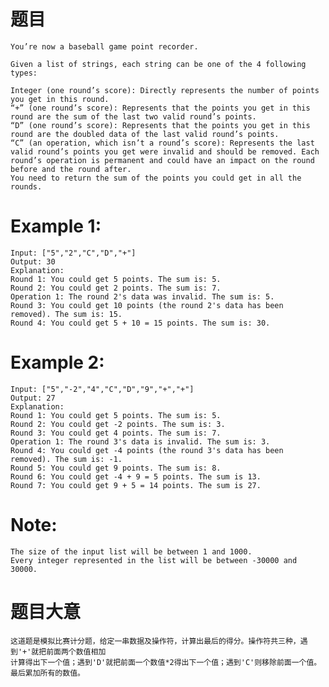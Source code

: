 ﻿# 题目
	You’re now a baseball game point recorder.
	
	Given a list of strings, each string can be one of the 4 following types:
	
	Integer (one round’s score): Directly represents the number of points you get in this round.
	“+” (one round’s score): Represents that the points you get in this round are the sum of the last two valid round’s points.
	“D” (one round’s score): Represents that the points you get in this round are the doubled data of the last valid round’s points.
	“C” (an operation, which isn’t a round’s score): Represents the last valid round’s points you get were invalid and should be removed. Each round’s operation is permanent and could have an impact on the round before and the round after.
	You need to return the sum of the points you could get in all the rounds.

# Example 1:

	
	Input: ["5","2","C","D","+"]
	Output: 30
	Explanation: 
	Round 1: You could get 5 points. The sum is: 5.
	Round 2: You could get 2 points. The sum is: 7.
	Operation 1: The round 2's data was invalid. The sum is: 5.  
	Round 3: You could get 10 points (the round 2's data has been removed). The sum is: 15.
	Round 4: You could get 5 + 10 = 15 points. The sum is: 30.

# Example 2:


	Input: ["5","-2","4","C","D","9","+","+"]
	Output: 27
	Explanation: 
	Round 1: You could get 5 points. The sum is: 5.
	Round 2: You could get -2 points. The sum is: 3.
	Round 3: You could get 4 points. The sum is: 7.
	Operation 1: The round 3's data is invalid. The sum is: 3.  
	Round 4: You could get -4 points (the round 3's data has been removed). The sum is: -1.
	Round 5: You could get 9 points. The sum is: 8.
	Round 6: You could get -4 + 9 = 5 points. The sum is 13.
	Round 7: You could get 9 + 5 = 14 points. The sum is 27.

# Note:

	The size of the input list will be between 1 and 1000.
	Every integer represented in the list will be between -30000 and 30000.

# 题目大意
	这道题是模拟比赛计分题，给定一串数据及操作符，计算出最后的得分。操作符共三种，遇到'+'就把前面两个数值相加
	计算得出下一个值；遇到'D'就把前面一个数值*2得出下一个值；遇到'C'则移除前面一个值。最后累加所有的数值。